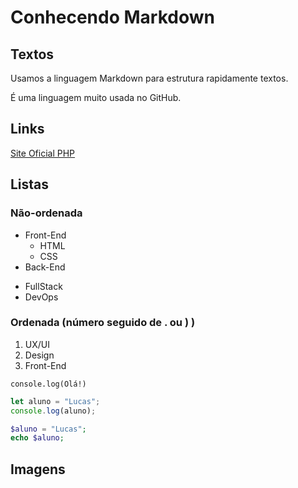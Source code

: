 # Conhecendo Markdown

## Textos
Usamos a linguagem Markdown para estrutura rapidamente textos.

É uma linguagem muito usada no GitHub.

## Links
[Site Oficial PHP](http://php.net)

## Listas

### Não-ordenada

- Front-End
    - HTML
    - CSS
- Back-End

* FullStack
* DevOps

### Ordenada (número seguido de . ou ) )
1) UX/UI
2) Design
3) Front-End

`console.log(Olá!)`

```javascript
let aluno = "Lucas";
console.log(aluno);
```




```php
$aluno = "Lucas";
echo $aluno;
```


## Imagens